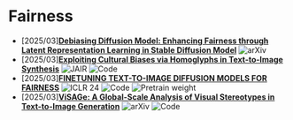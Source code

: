# Fairness
- [2025/03]**[Debiasing Diffusion Model: Enhancing Fairness through Latent Representation Learning in Stable Diffusion Model](https://arxiv.org/abs/2503.12536)** ![arXiv](https://img.shields.io/badge/arXiv-blue)
- [2025/03]**[Exploiting Cultural Biases via Homoglyphs in Text-to-Image Synthesis](https://www.jair.org/index.php/jair/article/view/15388)** ![JAIR](https://img.shields.io/badge/JAIR-blue) ![Code](https://img.shields.io/badge/Code-violet)
- [2025/03]**[FINETUNING TEXT-TO-IMAGE DIFFUSION MODELS FOR FAIRNESS](https://arxiv.org/abs/2311.07604)** ![ICLR 24](https://img.shields.io/badge/ICLR%2024-blue) ![Code](https://img.shields.io/badge/Code-violet) ![Pretrain weight](https://img.shields.io/badge/Pretrain%20weight-important)
- [2025/03]**[ViSAGe: A Global-Scale Analysis of Visual Stereotypes in Text-to-Image Generation](https://arxiv.org/abs/2401.06310)** ![arXiv](https://img.shields.io/badge/arXiv-blue) ![Code](https://img.shields.io/badge/Code-violet)

